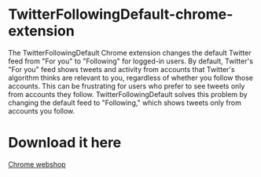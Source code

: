 # TwitterFollowingDefault-chrome-extension
The TwitterFollowingDefault Chrome extension changes the default Twitter feed from "For you" to "Following" for logged-in users. By default, Twitter's "For you" feed shows tweets and activity from accounts that Twitter's algorithm thinks are relevant to you, regardless of whether you follow those accounts. This can be frustrating for users who prefer to see tweets only from accounts they follow. TwitterFollowingDefault solves this problem by changing the default feed to "Following," which shows tweets only from accounts you follow.

# Download it here
[Chrome webshop](https://chrome.google.com/webstore/detail/twitter-following-as-defa/knjkmgpcnbjgbbbbamgmklejjkjfiabb) 
